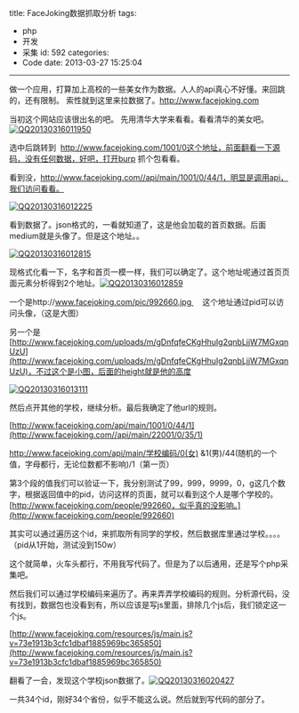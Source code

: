 title: FaceJoking数据抓取分析
tags:
  - php
  - 开发
  - 采集
id: 592
categories:
  - Code
date: 2013-03-27 15:25:04
---

做一个应用，打算加上高校的一些美女作为数据。人人的api真心不好懂。来回跳的，还有限制。 索性就到这里来拉数据了。http://www.facejoking.com

当初这个网站应该很出名的吧。 先用清华大学来看看。看看清华的美女吧。[![QQ20130316011950](http://7xnueu.com1.z0.glb.clouddn.com/2013/03/QQ20130316011950.png)](http://7xnueu.com1.z0.glb.clouddn.com/2013/03/QQ20130316011950.png)

选中后跳转到  http://www.facejoking.com/1001/0这个地址，前面翻看一下源码，没有任何数据，好吧，打开burp 抓个包看看。

看到没，http://www.facejoking.com//api/main/1001/0/44/1，明显是调用api，我们访问看看。

[![QQ20130316012225](http://7xnueu.com1.z0.glb.clouddn.com/2013/03/QQ20130316012225.png)](http://7xnueu.com1.z0.glb.clouddn.com/2013/03/QQ20130316012225.png)

看到数据了。json格式的，一看就知道了，这是他会加载的首页数据。后面medium就是头像了。但是这个地址。。

[![QQ20130316012815](http://7xnueu.com1.z0.glb.clouddn.com/2013/03/QQ20130316012815.png)](http://7xnueu.com1.z0.glb.clouddn.com/2013/03/QQ20130316012815.png)

现格式化看一下，名字和首页一模一样，我们可以确定了。这个地址呢通过首页页面元素分析得到2个地址。[![QQ20130316012859](http://7xnueu.com1.z0.glb.clouddn.com/2013/03/QQ20130316012859.png)](http://7xnueu.com1.z0.glb.clouddn.com/2013/03/QQ20130316012859.png)

一个是http://www.facejoking.com/pic/992660.jpg     这个地址通过pid可以访问头像，（这是大图）

另一个是[http://www.facejoking.com/uploads/m/gDnfqfeCKgHhuIg2qnbLjjW7MGxqnUzU](http://www.facejoking.com/uploads/m/gDnfqfeCKgHhuIg2qnbLjjW7MGxqnUzU)，不过这个是小图，后面的height就是他的高度

[![QQ20130316013111](http://7xnueu.com1.z0.glb.clouddn.com/2013/03/QQ20130316013111.png)](http://7xnueu.com1.z0.glb.clouddn.com/2013/03/QQ20130316013111.png)

然后点开其他的学校，继续分析。最后我确定了他url的规则。

[http://www.facejoking.com/api/main/1001/0/44/1](http://www.facejoking.com//api/main/22001/0/35/1)

http://www.facejoking.com/api/main/学校编码/0(女) &amp;1(男)/44(随机的一个值，字母都行，无论位数都不影响)/1（第一页）

第3个段的值我们可以验证一下，我分别测试了99，999，9999，0，g这几个数字，根据返回值中的pid，访问这样的页面，就可以看到这个人是哪个学校的。[http://www.facejoking.com/people/992660，似乎真的没影响。](http://www.facejoking.com/people/992660)

其实可以通过遍历这个id，来抓取所有同学的学校，然后数据库里通过学校。。。。（pid从1开始，测试没到150w）

这个就简单，火车头都行，不用我写代码了。但是为了以后通用，还是写个php采集吧。

然后我们可以通过学校编码来遍历了。再来弄弄学校编码的规则。分析源代码，没有找到，数据包也没看到有，所以应该是写js里面，排除几个js后，我们锁定这一个js。

[http://www.facejoking.com/resources/js/main.js?v=73e1913b3cfc1dbaf1885969bc365850](http://www.facejoking.com/resources/js/main.js?v=73e1913b3cfc1dbaf1885969bc365850)

翻看了一会，发现这个学校json数据了。[![QQ20130316020427](http://7xnueu.com1.z0.glb.clouddn.com/2013/03/QQ20130316020427.png)](http://7xnueu.com1.z0.glb.clouddn.com/2013/03/QQ20130316020427.png)

一共34个id，刚好34个省份，似乎不能这么说。然后就到写代码的部分了。